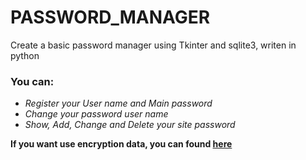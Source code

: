 # PASSWORD_MANAGER
Create a basic password manager using Tkinter and sqlite3, writen in python
### You can:
- *Register your User name and Main password*
- *Change your password user name*
- *Show, Add, Change and Delete your site password*

**If you want use encryption data, you can found [here](https://github.com/zamzami16/password-manager)**
